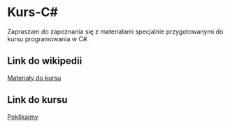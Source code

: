 # Kurs-C#

Zapraszam do zapoznania się z materiałami specjalnie przygotowanymi do kursu programowania w C#.

## Link do wikipedii
[Materiały do kursu](https://github.com/DamianJaszewski/Kurs-C-sharp/wiki)

## Link do kursu
[Poklikajmy](https://youtube.com/playlist?list=PLx1_JD_bP0bkEaCuyJZS4CbrSMLpKnBhl)
